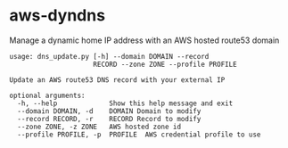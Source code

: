 # aws-dyndns
Manage a dynamic home IP address with an AWS hosted route53 domain

```
usage: dns_update.py [-h] --domain DOMAIN --record
                     RECORD --zone ZONE --profile PROFILE

Update an AWS route53 DNS record with your external IP

optional arguments:
  -h, --help             Show this help message and exit
  --domain DOMAIN, -d    DOMAIN Domain to modify
  --record RECORD, -r    RECORD Record to modify
  --zone ZONE, -z ZONE   AWS hosted zone id
  --profile PROFILE, -p  PROFILE  AWS credential profile to use
```
